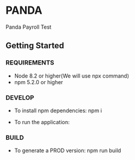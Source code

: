 # PANDA
Panda Payroll Test

## Getting Started

### REQUIREMENTS

- Node 8.2 or higher(We will use npx command)
- npm 5.2.0 or higher

### DEVELOP

- To install npm dependencies: npm i

- To run the application: 

### BUILD

- To generate a PROD version: npm run build
